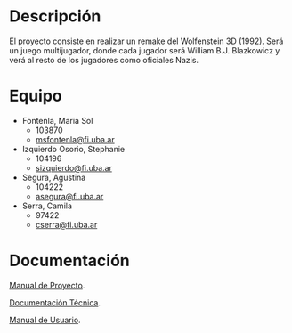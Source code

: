 # Descripción
El proyecto consiste en realizar un remake del Wolfenstein 3D (1992). Será un juego multijugador, donde cada jugador será William B.J. Blazkowicz y verá al resto de los jugadores como oficiales Nazis.

# Equipo
- Fontenla, Maria Sol
  - 103870
  - msfontenla@fi.uba.ar
- Izquierdo Osorio, Stephanie
  - 104196
  - sizquierdo@fi.uba.ar
- Segura, Agustina
  - 104222
  - asegura@fi.uba.ar
- Serra, Camila
  - 97422
  - cserra@fi.uba.ar

# Documentación
[Manual de Proyecto](./manual-proyecto.html).

[Documentación Técnica](./documentacion-tecnica.html).

[Manual de Usuario](./manual-usuario.html).
